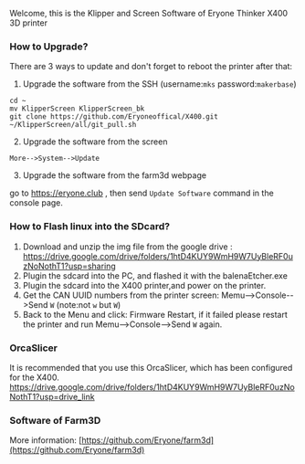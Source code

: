 
Welcome, this is the Klipper and Screen Software of Eryone Thinker X400 3D printer




### How to Upgrade?
There are 3 ways to update and don't forget to reboot the printer after that:
1. Upgrade the software from the SSH (username:`mks` password:`makerbase`)

```
cd ~
mv KlipperScreen KlipperScreen_bk
git clone https://github.com/Eryoneoffical/X400.git
~/KlipperScreen/all/git_pull.sh

```

2. Upgrade the software from the screen

`More-->System-->Update`

3. Upgrade the software from the farm3d webpage

go to https://eryone.club , then send `Update Software` command in the console page.


### How to Flash linux into the SDcard?
1. Download and unzip the img file from the google drive : https://drive.google.com/drive/folders/1htD4KUY9WmH9W7UyBleRF0uzNoNothT1?usp=sharing
2. Plugin the sdcard into the PC, and flashed it with the balenaEtcher.exe
3. Plugin the sdcard into the X400 printer,and power on the printer.
4. Get the CAN UUID numbers from the printer screen: Memu-->Console-->Send `W`  (note:not `w` but `W`)
5. Back to the Menu and click: Firmware Restart, if it failed please restart the printer and run  Memu-->Console-->Send `W`  again.

### OrcaSlicer 
 It is recommended that you use this OrcaSlicer, which has been configured for the X400.
https://drive.google.com/drive/folders/1htD4KUY9WmH9W7UyBleRF0uzNoNothT1?usp=drive_link

### Software of Farm3D 
More information: [https://github.com/Eryone/farm3d](https://github.com/Eryone/farm3d)

